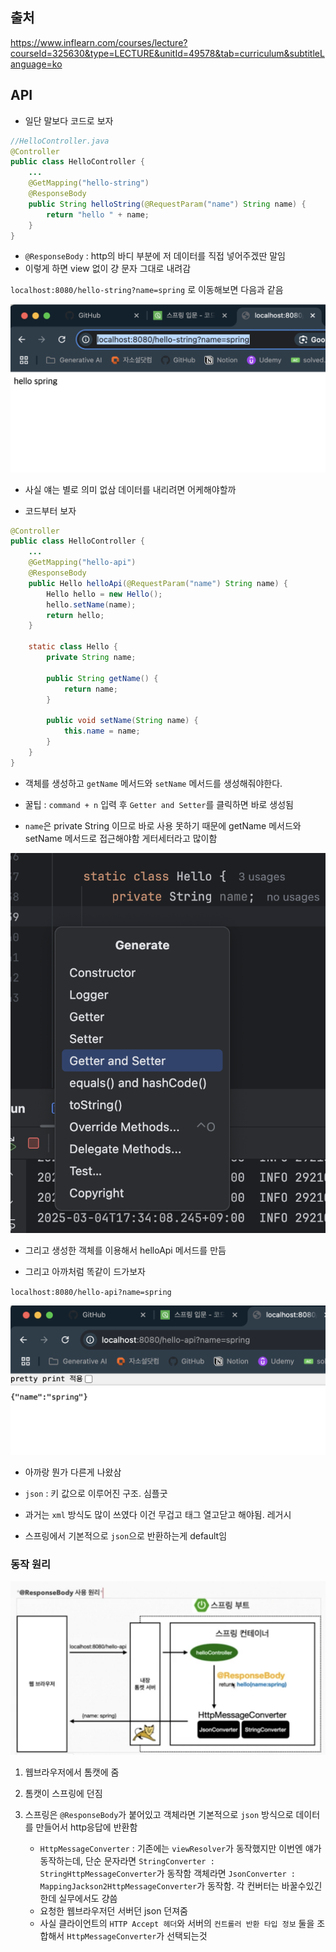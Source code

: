 ## 출처

https://www.inflearn.com/courses/lecture?courseId=325630&type=LECTURE&unitId=49578&tab=curriculum&subtitleLanguage=ko

## API

- 일단 말보다 코드로 보자

```java
//HelloController.java
@Controller
public class HelloController {
    ...
    @GetMapping("hello-string")
    @ResponseBody
    public String helloString(@RequestParam("name") String name) {
        return "hello " + name;
    }
}

```

- `@ResponseBody` : http의 바디 부분에 저 데이터를 직접 넣어주겠딴 말임
- 이렇게 하면 view 없이 걍 문자 그대로 내려감

`localhost:8080/hello-string?name=spring` 로 이동해보면 다음과 같음

![alt text](https://github.com/dldydtn0805/TILS/blob/master/YONGSOO/PROGRAMMING/SPRING/image-32.png)
- 사실 얘는 별로 의미 없삼 데이터를 내리려면 어케해야할까

- 코드부터 보자

```java
@Controller
public class HelloController {
    ...
    @GetMapping("hello-api")
    @ResponseBody
    public Hello helloApi(@RequestParam("name") String name) {
        Hello hello = new Hello();
        hello.setName(name);
        return hello;
    }

    static class Hello {
        private String name;

        public String getName() {
            return name;
        }

        public void setName(String name) {
            this.name = name;
        }
    }
}

```

- 객체를 생성하고 `getName` 메서드와 `setName` 메서드를 생성해줘야한다.

- 꿀팁 : `command + n` 입력 후 `Getter and Setter`를 클릭하면 바로 생성됨

- `name`은 private String 이므로 바로 사용 못하기 때문에 getName 메서드와 setName 메서드로 접근해야함 게터세터라고 많이함

![alt text](https://github.com/dldydtn0805/TILS/blob/master/YONGSOO/PROGRAMMING/SPRING/image-34.png)

- 그리고 생성한 객체를 이용해서 helloApi 메서드를 만듬

- 그리고 아까처럼 똑같이 드가보자

`localhost:8080/hello-api?name=spring`

![alt text](https://github.com/dldydtn0805/TILS/blob/master/YONGSOO/PROGRAMMING/SPRING/image-33.png)

- 아까랑 뭔가 다른게 나왔삼 

- `json` : 키 값으로 이루어진 구조. 심플굿

- 과거는 `xml` 방식도 많이 쓰였다 이건 무겁고 태그 열고닫고 해야됨. 레거시

- 스프링에서 기본적으로 `json`으로 반환하는게 default임

### 동작 원리

![alt text](https://github.com/dldydtn0805/TILS/blob/master/YONGSOO/PROGRAMMING/SPRING/image-35.png)
1. 웹브라우저에서 톰캣에 줌

2. 톰캣이 스프링에 던짐

3. 스프링은 `@ResponseBody`가 붙어있고 객체라면 기본적으로 `json` 방식으로 데이터를 만들어서 http응답에 반환함
    - `HttpMessageConverter` : 기존에는 `viewResolver`가 동작했지만 이번엔 얘가 동작하는데, 단순 문자라면 `StringConverter : StringHttpMessageConverter`가 동작함 객체라면 `JsonConverter : MappingJackson2HttpMessageConverter`가 동작함. 각 컨버터는 바꿀수있긴한데 실무에서도 걍씀
    - 요청한 웹브라우저던 서버던 json 던져줌
    - 사실 클라이언트의 `HTTP Accept 헤더`와 서버의 `컨트롤러 반환 타입 정보` 둘을 조합해서 `HttpMessageConverter`가 선택되는것